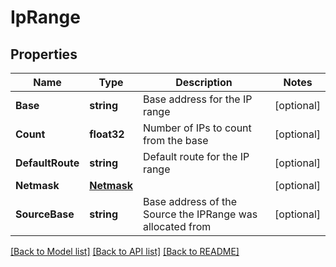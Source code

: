 # IpRange

## Properties

Name | Type | Description | Notes
------------ | ------------- | ------------- | -------------
**Base** | **string** | Base address for the IP range | [optional] 
**Count** | **float32** | Number of IPs to count from the base | [optional] 
**DefaultRoute** | **string** | Default route for the IP range | [optional] 
**Netmask** | [**Netmask**](Netmask.md) |  | [optional] 
**SourceBase** | **string** | Base address of the Source the IPRange was allocated from | [optional] 

[[Back to Model list]](../README.md#documentation-for-models) [[Back to API list]](../README.md#documentation-for-api-endpoints) [[Back to README]](../README.md)


